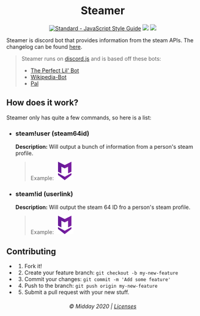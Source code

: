 <h1 align="center"> Steamer </h1>
<p align="center">
    <a href="https://standardjs.com"><img src="https://img.shields.io/badge/code_style-standard-brightgreen.svg" alt="Standard - JavaScript Style Guide"></a>
    <a href=""><img src="https://img.shields.io/badge/Discord-Add%20Bot-7289DA.svg" /></a>
    <a href="https://app.fossa.com/projects/git%2Bgithub.com%2FMiddayClouds%2FSteamer?ref=badge_small" alt="FOSSA Status"><img src="https://app.fossa.com/api/projects/git%2Bgithub.com%2FMiddayClouds%2FSteamer.svg?type=small"/></a>
</p>

Steamer is discord bot that provides information from the steam APIs. The changelog can be found [here](https://github.com/MiddayClouds/Steamer/releases).
> Steamer runs on <a href="">discord.js</a> and is based off these bots:
> - <a href="https://gist.github.com/eslachance/3349734a98d30011bb202f47342601d3">The Perfect Lil' Bot</a>
> - <a href="https://github.com/julianYaman/wikipedia-bot">Wikipedia-Bot</a>
> - <a href="https://github.com/MiddayClouds/pal">Pal</a>

## How does it work?
Steamer only has quite a few commands, so here is a list:

- ### steam!user (steam64id)
    __Description:__ Will output a bunch of information from a person's steam profile.
    
    > Example:
    > ![alt text](https://github.com/adam-p/markdown-here/raw/master/src/common/images/icon48.png "Logo Title Text 1")
   
- ### steam!id (userlink)
    __Description:__ Will output the steam 64 ID fro a person's steam profile.
    
    > Example:
    > ![alt text](https://github.com/adam-p/markdown-here/raw/master/src/common/images/icon48.png "Logo Title Text 1")

## Contributing
- 1. Fork it!
- 2. Create your feature branch: `git checkout -b my-new-feature`
- 3. Commit your changes: `git commit -m 'Add some feature'`
- 4. Push to the branch: `git push origin my-new-feature`
- 5. Submit a pull request with your new stuff.

<h6 align="center">  © Midday 2020 | <a href="https://github.com/MiddayClouds/Steamer/tree/master/LICENSES">Licenses</a> </h6>
